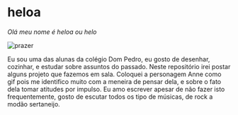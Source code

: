 # heloa
*Olá meu nome é heloa ou helo*

![prazer](https://i.pinimg.com/originals/d5/35/14/d53514e3b8f71a65cd92a1b326b099b6.gif)

Eu sou uma das alunas da colégio Dom Pedro, eu gosto de desenhar, cozinhar, e estudar sobre assuntos do passado. Neste repositório irei postar alguns projeto que fazemos em sala. Coloquei a personagem Anne como gif pois me identifico muito com a meneira de pensar  dela, e sobre o fato dela tomar atitudes por impulso. Eu amo escrever apesar de não fazer isto frequentemente, gosto de escutar todos os tipo de músicas, de rock a modão sertaneijo.
